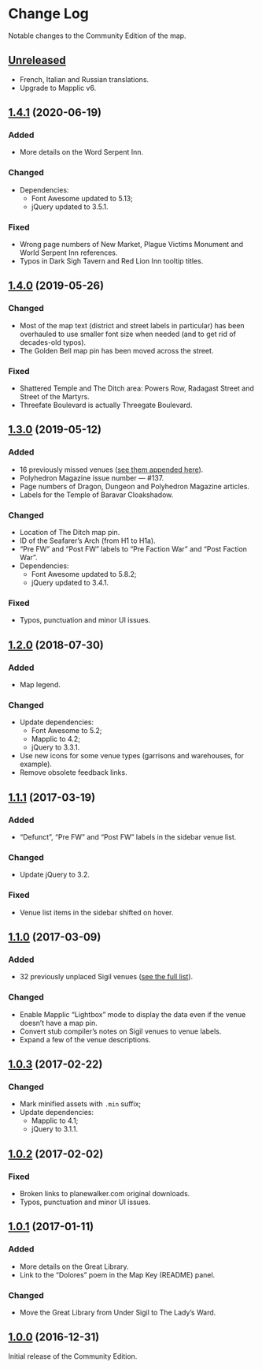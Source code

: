 # Change Log

Notable changes to the Community Edition of the map.

## [Unreleased]

* French, Italian and Russian translations.
* Upgrade to Mapplic v6.

## [1.4.1] \(2020-06-19\)

### Added

* More details on the Word Serpent Inn.

### Changed

* Dependencies:
    * Font Awesome updated to 5.13;
    * jQuery updated to 3.5.1.

### Fixed

* Wrong page numbers of New Market, Plague Victims Monument and World Serpent Inn references.
* Typos in Dark Sigh Tavern and Red Lion Inn tooltip titles.

## [1.4.0] \(2019-05-26\)

### Changed

* Most of the map text (district and street labels in particular) has been overhauled to use smaller font size when needed (and to get rid of decades-old typos).
* The Golden Bell map pin has been moved across the street.

### Fixed

* Shattered Temple and The Ditch area: Powers Row, Radagast Street and Street of the Martyrs.
* Threefate Boulevard is actually Threegate Boulevard.

## [1.3.0] \(2019-05-12\)

### Added

* 16 previously missed venues ([see them appended here](extras/venues_unplaced.csv)).
* Polyhedron Magazine issue number — \#137.
* Page numbers of Dragon, Dungeon and Polyhedron Magazine articles.
* Labels for the Temple of Baravar Cloakshadow.

### Changed

* Location of The Ditch map pin.
* ID of the Seafarer’s Arch (from H1 to H1a).
* “Pre FW” and “Post FW” labels to “Pre Faction War” and “Post Faction War”.
* Dependencies:
    * Font Awesome updated to 5.8.2;
    * jQuery updated to 3.4.1.

### Fixed

* Typos, punctuation and minor UI issues.

## [1.2.0] \(2018-07-30\)

### Added

* Map legend.

### Changed

* Update dependencies:
    * Font Awesome to 5.2;
    * Mapplic to 4.2;
    * jQuery to 3.3.1.
* Use new icons for some venue types (garrisons and warehouses, for example).
* Remove obsolete feedback links.

## [1.1.1] \(2017-03-19\)

### Added

* “Defunct”, “Pre FW” and “Post FW” labels in the sidebar venue list.

### Changed

* Update jQuery to 3.2.

### Fixed

* Venue list items in the sidebar shifted on hover.

## [1.1.0] \(2017-03-09\)

### Added

* 32 previously unplaced Sigil venues ([see the full list](extras/venues_unplaced.csv)).

### Changed

* Enable Mapplic “Lightbox” mode to display the data even if the venue doesn’t have a map pin.
* Convert stub compiler’s notes on Sigil venues to venue labels.
* Expand a few of the venue descriptions.

## [1.0.3] \(2017-02-22\)

### Changed

* Mark minified assets with `.min` suffix;
* Update dependencies:
    * Mapplic to 4.1;
    * jQuery to 3.1.1.

## [1.0.2] \(2017-02-02\)

### Fixed

* Broken links to planewalker.com original downloads.
* Typos, punctuation and minor UI issues.

## [1.0.1] \(2017-01-11\)

### Added

* More details on the Great Library.
* Link to the “Dolores” poem in the Map Key (README) panel.

### Changed

* Move the Great Library from Under Sigil to The Lady’s Ward.

## [1.0.0] \(2016-12-31\)

Initial release of the Community Edition.

[Unreleased]: https://github.com/amargon/city-of-doors/compare/v1.4.1...master
[1.4.1]: https://github.com/amargon/city-of-doors/releases/tag/v1.4.1
[1.4.0]: https://github.com/amargon/city-of-doors/releases/tag/v1.4.0
[1.3.0]: https://github.com/amargon/city-of-doors/releases/tag/v1.3.0
[1.2.0]: https://github.com/amargon/city-of-doors/releases/tag/v1.2.0
[1.1.1]: https://github.com/amargon/city-of-doors/releases/tag/v1.1.1
[1.1.0]: https://github.com/amargon/city-of-doors/releases/tag/v1.1.0
[1.0.3]: https://github.com/amargon/city-of-doors/releases/tag/v1.0.3
[1.0.2]: https://github.com/amargon/city-of-doors/releases/tag/v1.0.2
[1.0.1]: https://github.com/amargon/city-of-doors/releases/tag/v1.0.1
[1.0.0]: https://github.com/amargon/city-of-doors/releases/tag/v1.0.0
